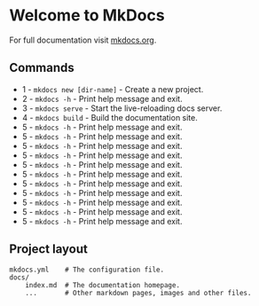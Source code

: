 # Welcome to MkDocs

For full documentation visit [mkdocs.org](https://www.mkdocs.org).

## Commands

* 1 - `mkdocs new [dir-name]` - Create a new project.
* 2 - `mkdocs -h` - Print help message and exit.
* 3 - `mkdocs serve` - Start the live-reloading docs server.
* 4 - `mkdocs build` - Build the documentation site.
* 5 - `mkdocs -h` - Print help message and exit.
* 5 - `mkdocs -h` - Print help message and exit.
* 5 - `mkdocs -h` - Print help message and exit.
* 5 - `mkdocs -h` - Print help message and exit.
* 5 - `mkdocs -h` - Print help message and exit.
* 5 - `mkdocs -h` - Print help message and exit.
* 5 - `mkdocs -h` - Print help message and exit.
* 5 - `mkdocs -h` - Print help message and exit.
* 5 - `mkdocs -h` - Print help message and exit.
* 5 - `mkdocs -h` - Print help message and exit.
* 5 - `mkdocs -h` - Print help message and exit.

## Project layout

    mkdocs.yml    # The configuration file.
    docs/
        index.md  # The documentation homepage.
        ...       # Other markdown pages, images and other files.
